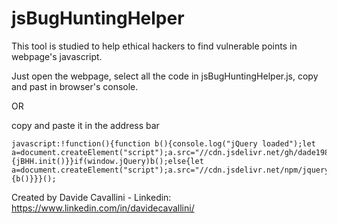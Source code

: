 # jsBugHuntingHelper
This tool is studied to help ethical hackers to find vulnerable points in webpage's javascript.

Just open the webpage, select all the code in jsBugHuntingHelper.js, copy and past in browser's console.

OR

copy and paste it in the address bar

```
javascript:!function(){function b(){console.log("jQuery loaded");let a=document.createElement("script");a.src="//cdn.jsdelivr.net/gh/dade1987/jsBugHuntingHelper@main/jsBugHuntingHelper.min.js",document.body.appendChild(a),a.onload=function(){jBHH.init()}}if(window.jQuery)b();else{let a=document.createElement("script");a.src="//cdn.jsdelivr.net/npm/jquery@3.6.0/dist/jquery.min.js",document.body.appendChild(a),a.onload=function(){b()}}}();
```

Created by Davide Cavallini - Linkedin: https://www.linkedin.com/in/davidecavallini/